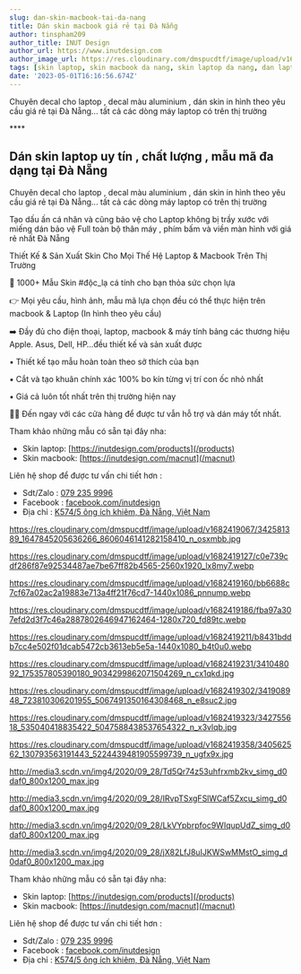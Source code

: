 ```yaml
---
slug: dan-skin-macbook-tai-da-nang
title: Dán skin macbook giá rẻ tại Đà Nẵng
author: tinspham209
author_title: INUT Design
author_url: https://www.inutdesign.com
author_image_url: https://res.cloudinary.com/dmspucdtf/image/upload/v1663647671/inut/292635797_197003529328579_4330060878795101093_n_bjzhby.jpg
tags: [skin laptop, skin macbook da nang, skin laptop da nang, dan laptop da nang]
date: '2023-05-01T16:16:56.674Z'
---
```


Chuyên decal cho laptop , decal màu aluminium , dán skin in hình theo yêu cầu giá rẻ tại Đà Nẵng... tất cả các dòng máy laptop có trên thị trường

<!-- truncate-->****

<!-- ## Table of contents -->

## Dán skin laptop uy tín , chất lượng , mẫu mã đa dạng tại Đà Nẵng
Chuyên decal cho laptop , decal màu aluminium , dán skin in hình theo yêu cầu giá rẻ tại Đà Nẵng... tất cả các dòng máy laptop có trên thị trường

Tạo dấu ấn cá nhân và cũng bảo vệ cho Laptop không bị trầy xước với miếng dán bảo vệ Full toàn bộ thân máy , phím bấm và viền màn hình với giá rẻ nhất Đà Nẵng

Thiết Kế & Sản Xuất Skin Cho Mọi Thế Hệ Laptop & Macbook Trên Thị Trường

🤙 1000+ Mẫu Skin #độc_lạ cá tính cho bạn thỏa sức chọn lựa

👉 Mọi yêu cầu, hình ảnh, mẫu mã lựa chọn đều có thể thực hiện trên macbook & Laptop (In hình theo yêu cầu)

➡️ Đầy đủ cho điện thoại, laptop, macbook & máy tính bảng các thương hiệu Apple. Asus, Dell, HP…đều thiết kế và sản xuất được

▪️ Thiết kế tạo mẫu hoàn toàn theo sở thích của bạn

▪️ Cắt và tạo khuân chính xác 100% bo kín từng vị trí con ốc nhỏ nhất

▪️ Giá cả luôn tốt nhất trên thị trường hiện nay

💯💯 Đến ngay với các cửa hàng để được tư vẫn hỗ trợ và dán máy tốt nhất.

Tham khảo những mẫu có sẵn tại đây nha:
- Skin laptop: [https://inutdesign.com/products](/products)
- Skin macbook: [https://inutdesign.com/macnut](/macnut)

Liên hệ shop để được tư vấn chi tiết hơn :
- Sdt/Zalo : [079 235 9996](tel:0792359996)
- Facebook : [facebook.com/inutdesign](https://www.facebook.com/inutdesign)
- Địa chỉ : [K574/5 ông ích khiêm, Đà Nẵng, Việt Nam](https://goo.gl/maps/PpPJPgWsm3CigD9E8)

https://res.cloudinary.com/dmspucdtf/image/upload/v1682419067/342581389_1647845205636266_8606046141282158410_n_osxmbb.jpg

https://res.cloudinary.com/dmspucdtf/image/upload/v1682419127/c0e739cdf286f87e92534487ae7be67ff82b4565-2560x1920_lx8my7.webp

https://res.cloudinary.com/dmspucdtf/image/upload/v1682419160/bb6688c7cf67a02ac2a19883e713a4ff21f76cd7-1440x1086_pnnump.webp

https://res.cloudinary.com/dmspucdtf/image/upload/v1682419186/fba97a307efd2d3f7c46a2887802646947162464-1280x720_fd89tc.webp

https://res.cloudinary.com/dmspucdtf/image/upload/v1682419211/b8431bddb7cc4e502f01dcab5472cb3613eb5e5a-1440x1080_b4t0u0.webp

https://res.cloudinary.com/dmspucdtf/image/upload/v1682419231/341048092_175357805390180_9034299862071504269_n_cx1qkd.jpg

https://res.cloudinary.com/dmspucdtf/image/upload/v1682419302/341908948_723810306201955_5067491350164308468_n_e8suc2.jpg

https://res.cloudinary.com/dmspucdtf/image/upload/v1682419323/342755618_535040418835422_5047588438537654322_n_x3vlqb.jpg

https://res.cloudinary.com/dmspucdtf/image/upload/v1682419358/340562562_130793563191443_5224439481905599739_n_ugfx9x.jpg

http://media3.scdn.vn/img4/2020/09_28/Td5Qr74z53uhfrxmb2kv_simg_d0daf0_800x1200_max.jpg

http://media3.scdn.vn/img4/2020/09_28/IRvpTSxgFSlWCaf5Zxcu_simg_d0daf0_800x1200_max.jpg

http://media3.scdn.vn/img4/2020/09_28/LkVYpbrpfoc9WIqupUdZ_simg_d0daf0_800x1200_max.jpg

http://media3.scdn.vn/img4/2020/09_28/jX82LfJ8uIJKWSwMMstO_simg_d0daf0_800x1200_max.jpg

Tham khảo những mẫu có sẵn tại đây nha:
- Skin laptop: [https://inutdesign.com/products](/products)
- Skin macbook: [https://inutdesign.com/macnut](/macnut)

Liên hệ shop để được tư vấn chi tiết hơn :
- Sdt/Zalo : [079 235 9996](tel:0792359996)
- Facebook : [facebook.com/inutdesign](https://www.facebook.com/inutdesign)
- Địa chỉ : [K574/5 ông ích khiêm, Đà Nẵng, Việt Nam](https://goo.gl/maps/PpPJPgWsm3CigD9E8)